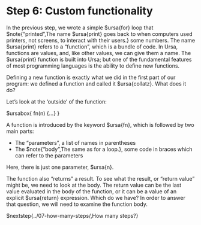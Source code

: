 # Step 6: Custom functionality

In the previous step, we wrote a simple $ursa{for} loop that $note{“printed”,The name $ursa{print} goes back to when computers used printers\, not screens\, to interact with their users.} some numbers. The name $ursa{print} refers to a “function”, which is a bundle of code. In Ursa, functions are values, and, like other values, we can give them a name. The $ursa{print} function is built into Ursa; but one of the fundamental features of most programming languages is the ability to define new functions.

Defining a new function is exactly what we did in the first part of our program: we defined a function and called it $ursa{collatz}. What does it do?

Let’s look at the ‘outside’ of the function:

$ursabox{
fn(n) {…}
}

A function is introduced by the keyword $ursa{fn}, which is followed by two main parts:

* The “parameters”, a list of names in parentheses
* The $note{“body”,The same as for a loop.}, some code in braces which can refer to the parameters

Here, there is just one parameter, $ursa{n}.

The function also “returns” a result. To see what the result, or “return value” might be, we need to look at the body. The return value can be the last value evaluated in the body of the function, or it can be a value of an explicit $ursa{return} expression. Which do we have? In order to answer that question, we will need to examine the function body.

$nextstep{../07-how-many-steps/,How many steps?}